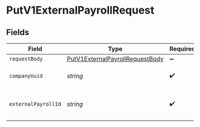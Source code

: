 # PutV1ExternalPayrollRequest


## Fields

| Field                                                                                         | Type                                                                                          | Required                                                                                      | Description                                                                                   |
| --------------------------------------------------------------------------------------------- | --------------------------------------------------------------------------------------------- | --------------------------------------------------------------------------------------------- | --------------------------------------------------------------------------------------------- |
| `requestBody`                                                                                 | [PutV1ExternalPayrollRequestBody](../../models/operations/putv1externalpayrollrequestbody.md) | :heavy_minus_sign:                                                                            | N/A                                                                                           |
| `companyUuid`                                                                                 | *string*                                                                                      | :heavy_check_mark:                                                                            | The UUID of the company                                                                       |
| `externalPayrollId`                                                                           | *string*                                                                                      | :heavy_check_mark:                                                                            | The UUID of the external payroll                                                              |